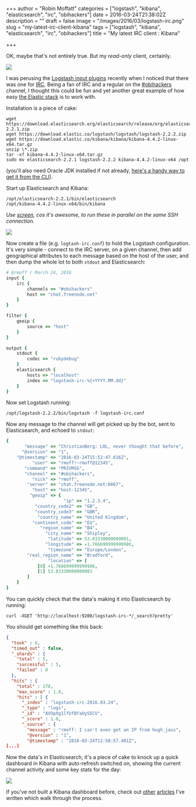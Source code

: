 +++
author = "Robin Moffatt"
categories = ["logstash", "kibana", "elasticsearch", "irc", "obihackers"]
date = 2016-03-24T21:38:02Z
description = ""
draft = false
image = "/images/2016/03/logstash-irc.png"
slug = "my-latest-irc-client-kibana"
tags = ["logstash", "kibana", "elasticsearch", "irc", "obihackers"]
title = "My latest IRC client : Kibana"

+++

OK, maybe that's not entirely true. But my *read-only* client, certainly. 

![](/content/images/2016/03/2016-03-24_21-15-30.png)

I was perusing the [Logstash input plugins](https://www.elastic.co/guide/en/logstash/current/input-plugins.html) recently when I noticed that there was one for [IRC](https://www.elastic.co/guide/en/logstash/current/plugins-inputs-irc.html). Being a fan of IRC and a regular on the [#obihackers](http://rmoff.net/2016/03/03/obihackers-irc-channel/) channel, I thought this could be fun and yet another great example of how easy [the Elastic stack](http://elastic.co) is to work with.

Installation is a piece of cake: 

```shell
wget https://download.elasticsearch.org/elasticsearch/release/org/elasticsearch/distribution/zip/elasticsearch/2.2.1/elasticsearch-2.2.1.zip
wget https://download.elastic.co/logstash/logstash/logstash-2.2.2.zip
wget https://download.elastic.co/kibana/kibana/kibana-4.4.2-linux-x64.tar.gz
unzip \*.zip
tar -xf kibana-4.4.2-linux-x64.tar.gz
sudo mv elasticsearch-2.2.1 logstash-2.2.2 kibana-4.4.2-linux-x64 /opt
```

(you'll also need Oracle JDK installed if not already, [here's a handy way to get it from the CLI](http://www.jamescoyle.net/how-to/1897-download-oracle-java-from-the-terminal-with-wget)). 

Start up Elasticsearch and Kibana: 

```shell
/opt/elasticsearch-2.2.1/bin/elasticsearch
/opt/kibana-4.4.2-linux-x64/bin/kibana
```

*Use [screen](https://en.wikipedia.org/wiki/GNU_Screen), cos it's awesome, to run these in parallel on the same SSH connection.* 

![](/content/images/2016/03/2016-03-24_21-00-03.png)

Now create a file (e.g. `logtash-irc.conf`) to hold the Logstash configuration. It's very simple - connect to the IRC server, on a given channel, then add geographical attributes to each message based on the host of the user, and then dump the whole lot to both `stdout` and Elasticsearch: 

```ruby
# @rmoff / March 24, 2016
input {
    irc {
        channels => "#obihackers"
        host => "chat.freenode.net"
    }
}

filter {
    geoip {
        source => "host"
    }
}

output {
    stdout {
        codec => "rubydebug"
    }
    elasticsearch {
        hosts => "localhost"
        index => "logstash-irc-%{+YYYY.MM.dd}"
    }
}
```

Now set Logstash running: 

```shell
/opt/logstash-2.2.2/bin/logstash -f logstash-irc.conf
```

Now any message to the channel will get picked up by the bot, sent to Elasticsearch, and echoed to `stdout`: 

```ruby
{
       "message" => "ChristianBerg: LOL, never thought that before",
      "@version" => "1",
    "@timestamp" => "2016-03-24T15:52:47.616Z",
          "user" => "rmoff!~rmoff@12345",
       "command" => "PRIVMSG",
       "channel" => "#obihackers",
          "nick" => "rmoff",
        "server" => "chat.freenode.net:6667",
          "host" => "host-12345",
         "geoip" => {
                      "ip" => "1.2.3.4",
           "country_code2" => "GB",
           "country_code3" => "GBR",
            "country_name" => "United Kingdom",
          "continent_code" => "EU",
             "region_name" => "B4",
               "city_name" => "Shipley",
                "latitude" => 53.83330000000001,
               "longitude" => -1.766699999999986,
                "timezone" => "Europe/London",
        "real_region_name" => "Bradford",
                "location" => [
            [0] -1.766699999999986,
            [1] 53.83330000000001
        ]
    }
}
```

You can quickly check that the data's making it into Elasticsearch by running: 

```shell
curl -XGET 'http://localhost:9200/logstash-irc-*/_search?pretty'
```

You should get something like this back: 

```json
{
  "took" : 6,
  "timed_out" : false,
  "_shards" : {
    "total" : 5,
    "successful" : 5,
    "failed" : 0
  },
  "hits" : {
    "total" : 278,
    "max_score" : 1.0,
    "hits" : [ {
      "_index" : "logstash-irc-2016.03.24",
      "_type" : "logs",
      "_id" : "AVOpXg1lfUfBfaUyS5CU",
      "_score" : 1.0,
      "_source" : {
        "message" : "rmoff: I can't even get an IP from hugh_jass",
        "@version" : "1",
        "@timestamp" : "2016-03-24T11:58:57.401Z",
[...]
```
Now the data's in Elasticsearch, it's a piece of cake to knock up a quick dashboard in Kibana with auto-refresh switched on, showing the current channel activity and some key stats for the day: 

![](/content/images/2016/03/2016-03-24_21-13-16.png)

If you've not built a Kibana dashboard before, check out [other](https://www.elastic.co/blog/visualising-oracle-performance-data-with-the-elastic-stack) [articles](http://www.rittmanmead.com/2015/04/using-the-elk-stack-to-analyse-donors-choose-data/) I've written which walk through the process.
